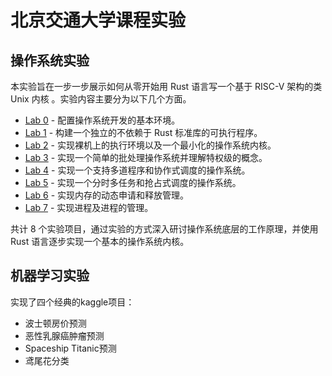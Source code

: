 # 北京交通大学课程实验



## 操作系统实验

本实验旨在一步一步展示如何从零开始用 Rust 语言写一个基于 RISC-V 架构的类 Unix 内核 。实验内容主要分为以下几个方面。

- [Lab 0](https://github.com/bjtu-os/labs/blob/main/docs/lab0.md) - 配置操作系统开发的基本环境。
- [Lab 1](https://github.com/bjtu-os/labs/blob/main/docs/lab1.md) - 构建一个独立的不依赖于 Rust 标准库的可执行程序。
- [Lab 2](https://github.com/bjtu-os/labs/blob/main/docs/lab2.md) - 实现裸机上的执行环境以及一个最小化的操作系统内核。
- [Lab 3](https://github.com/bjtu-os/labs/blob/main/docs/lab3.md) - 实现一个简单的批处理操作系统并理解特权级的概念。
- [Lab 4](https://github.com/bjtu-os/labs/blob/main/docs/lab4.md) - 实现一个支持多道程序和协作式调度的操作系统。
- [Lab 5](https://github.com/bjtu-os/labs/blob/main/docs/lab5.md) - 实现一个分时多任务和抢占式调度的操作系统。
- [Lab 6](https://github.com/bjtu-os/labs/blob/main/docs/lab6.md) - 实现内存的动态申请和释放管理。
- [Lab 7](https://github.com/bjtu-os/labs/blob/main/docs/lab7.md) - 实现进程及进程的管理。

共计 8 个实验项目，通过实验的方式深入研讨操作系统底层的工作原理，并使用 Rust 语言逐步实现一个基本的操作系统内核。

## 机器学习实验

实现了四个经典的kaggle项目：

- 波士顿房价预测
- 恶性乳腺癌肿瘤预测
- Spaceship Titanic预测
- 鸢尾花分类

